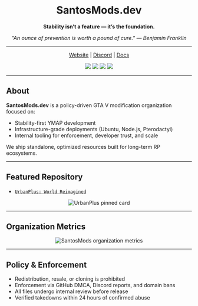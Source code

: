 <h1 align="center">SantosMods.dev</h1>

<p align="center"><strong>Stability isn’t a feature — it’s the foundation.</strong></p>
<p align="center"><em>"An ounce of prevention is worth a pound of cure." — Benjamin Franklin</em></p>

---

<p align="center">
  <a href="https://santosmods.dev">Website</a> |
  <a href="https://links.santosmods.dev/discord">Discord</a> |
  <a href="https://docs.santosmods.dev">Docs</a>
</p>

<p align="center">
  <img src="https://img.shields.io/badge/status-active-blue" />
  <img src="https://img.shields.io/badge/main_project-UrbanPlus: World Reimagined-critical" />
  <img src="https://img.shields.io/badge/fivem-compatible-success" />
  <img src="https://img.shields.io/badge/enforcement-strict-red" />
</p>

---

## About
**SantosMods.dev** is a policy-driven GTA V modification organization focused on:
- Stability-first YMAP development
- Infrastructure-grade deployments (Ubuntu, Node.js, Pterodactyl)
- Internal tooling for enforcement, developer trust, and scale

We ship standalone, optimized resources built for long-term RP ecosystems.

---

## Featured Repository
- [`UrbanPlus: World Reimagined`](https://github.com/SantosMods/UrbanPlus_World-Reimagined)

<p align="center">
  <img src="https://github-readme-stats.vercel.app/api/pin/?username=SantosMods&repo=UrbanPlus_World-Reimagined&theme=dark" alt="UrbanPlus pinned card" />
</p>

---

## Organization Metrics
<p align="center">
  <img src="https://raw.githubusercontent.com/SantosMods/.github/refs/heads/main/workflows/metrics.yml" alt="SantosMods organization metrics" />
</p>

---

## Policy & Enforcement
- Redistribution, resale, or cloning is prohibited
- Enforcement via GitHub DMCA, Discord reports, and domain bans
- All files undergo internal review before release
- Verified takedowns within 24 hours of confirmed abuse
